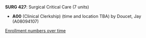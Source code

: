 **SURG 427**: Surgical Critical Care (7 units)

- **A00** (Clinical Clerkship) (time and location TBA) by Doucet, Jay (A08094107)

[Enrollment numbers over time](./SURG427.tsv)
